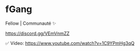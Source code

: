 # fGang

Fellow | Communauté ✨

https://discord.gg/VEmVnmZZ

✅ Vídeo: https://www.youtube.com/watch?v=1C9YPmHg3qQ
